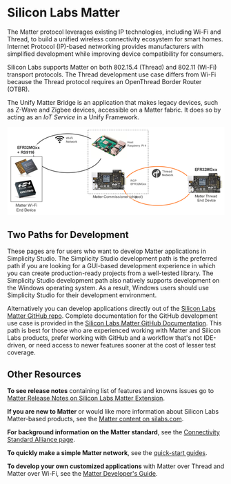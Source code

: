 # Silicon Labs Matter

The Matter protocol leverages existing IP technologies, including Wi-Fi and Thread, to build a unified wireless connectivity ecosystem for smart homes. Internet Protocol (IP)-based networking provides manufacturers with simplified development while improving device compatibility for consumers.

Silicon Labs supports Matter on both 802.15.4 (Thread) and 802.11 (Wi-Fi) transport protocols. The Thread development use case differs from Wi-Fi because the Thread protocol requires an OpenThread Border Router (OTBR).

The Unify Matter Bridge is an application that makes legacy devices, such as
Z-Wave and Zigbee devices, accessible on a Matter fabric. It does so by acting as
an _IoT Service_ in a Unify Framework.

![Silicon Labs Matter Summary](./resources/silicon-labs-matter.png)

## Two Paths for Development

These pages are for users who want to develop Matter applications in Simplicity Studio. The Simplicity Studio development path is the preferred path if you are looking for a GUI-based development experience in which you can create production-ready projects from a well-tested library. The Simplicity Studio development path also natively supports development on the Windows operating system. As a result, Windows users should use Simplicity Studio for their development environment.

Alternatively you can develop applications directly out of the [Silicon Labs Matter GitHub repo](https://github.com/SiliconLabs/matter). Complete documentation for the GitHub development use case is provided in the [Silicon Labs Matter GitHub Documentation](https://github.com/SiliconLabs/matter/blob/latest/docs/silabs/README.md). This path is best for those who are experienced working with Matter and Silicon Labs products, prefer working with GitHub and a workflow that's not IDE-driven, or need access to newer features sooner at the cost of lesser test coverage.

## Other Resources

**To see release notes** containing list of features and knowns issues go to [Matter Release Notes on Silicon Labs Matter Extension](https://github.com/SiliconLabs/matter_extension/releases/tag/v2.1.0). 

**If you are new to Matter** or would like more information about Silicon Labs Matter-based products, see the [Matter content on silabs.com](https://www.silabs.com/wireless/matter).

**For background information on the Matter standard**, see the [Connectivity Standard Alliance page](https://csa-iot.org/all-solutions/matter/).

**To quickly make a simple Matter network**, see the [quick-start guides](/matter/<docspace-docleaf-version>/matter-overview).

**To develop your own customized applications** with Matter over Thread and Matter over Wi-Fi, see the [Matter Developer's Guide](/matter/<docspace-docleaf-version>/matter-developers-guide-overview).
